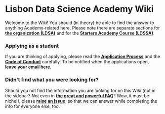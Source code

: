 # Lisbon Data Science Academy Wiki

Welcome to the Wiki! You should (in theory) be able to find the answer to anything Academy-related here. Please note there are separate sections for [**the organization (LDSA)**](https://github.com/LDSSA/wiki/wiki/Lisbon-Data-Science-Academy-(Organization)) and for the [**Starters Academy Course (LDSSA)**](https://github.com/LDSSA/wiki/wiki/Starters-Academy-(Course)). 

### Applying as a student
If you are thinking of applying, please read the [**Application Process**](https://github.com/LDSSA/wiki/wiki/Application-process) and the [**Code of Conduct**](https://github.com/LDSSA/wiki/wiki/Code-of-Conduct#application-to-the-academy) carefully. To be notified when the applications open, [**leave your email here**](http://www.lisbondatascience.org/).

### Didn't find what you were looking for? 
Should you not find the information you are looking for on this Wiki (not in the sidebar? Not even in [**the great and powerful FAQ**](https://github.com/LDSSA/wiki/wiki/FAQ)? Wow, it must be niche!), please [**raise an issue**](https://github.com/LDSSA/wiki/issues), so that we can answer while completing the info for everyone else, too.


